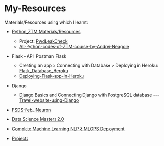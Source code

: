 # My-Resources
Materials/Resources using which I learnt:

 -  [Python_ZTM Materials/Resources](https://github.com/KrsnaAleti/My_Resources/tree/main/Python_ZTM)
     * Project: [PwdLeakCheck](https://github.com/KrsnaAleti/PwdLeakCheck)
     * [All-Python-codes-of-ZTM-course-by-Andrei-Neagoie](https://github.com/KrsnaAleti/All-Python-codes-of-ZTM-course-by-Andrei-Neagoie)


  - Flask - API_Postman_Flask
     * Creating an app > Connecting with Database > Deploying in Heroku: [Flask_Database_Heroku](https://github.com/KrsnaAleti/My_Resources/tree/main/Flask_Database_Heroku)
      * [Deploying-Flask-app-in-Heroku](https://github.com/KrsnaAleti/Deploying-Flask-app-in-Heroku)
  
  - Django
     * Django Basics and Connecting Django with PostgreSQL database --- [Travel-website-using-Django](https://github.com/KrsnaAleti/Travel-website-using-Django)
 


- [FSDS-Feb_iNeuron](https://github.com/KrsnaAleti/FSDS_iNeuron)

- [Data Science Masters 2.0](https://github.com/KrsnaAleti/Data-Science-Masters-2.0)

- [Complete Machine Learning NLP & MLOPS Deployment](https://github.com/KrsnaAleti/Complete-Machine-Learning-NLP-Bootcamp-MLOPS-Deployment)

- [Projects](https://github.com/KrsnaAleti/Projects)
